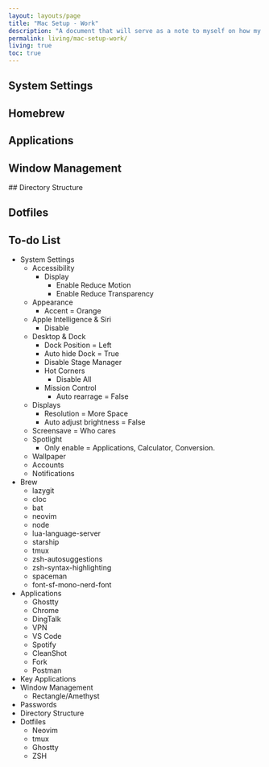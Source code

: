```yaml
---
layout: layouts/page
title: "Mac Setup - Work"
description: "A document that will serve as a note to myself on how my work Mac is configured."
permalink: living/mac-setup-work/
living: true
toc: true
---
```


## System Settings

## Homebrew

## Applications

## Window Management

## Directory Structure

## Dotfiles

## To-do List

- System Settings
	- Accessibility
		- Display
			- Enable Reduce Motion
			- Enable Reduce Transparency
	- Appearance
		- Accent = Orange
	- Apple Intelligence & Siri
		- Disable
	- Desktop & Dock
		- Dock Position = Left
		- Auto hide Dock = True
		- Disable Stage Manager
		- Hot Corners
			- Disable All
		- Mission Control
			- Auto rearrage = False
	- Displays
		- Resolution = More Space
		- Auto adjust brightness = False
	- Screensave = Who cares
	- Spotlight
		- Only enable = Applications, Calculator, Conversion.
	- Wallpaper
	- Accounts
	- Notifications
- Brew
	- lazygit
	- cloc
	- bat
	- neovim
	- node
	- lua-language-server
	- starship
	- tmux
	- zsh-autosuggestions
	- zsh-syntax-highlighting
	- spaceman
	- font-sf-mono-nerd-font
- Applications
	- Ghostty
	- Chrome
	- DingTalk
	- VPN
	- VS Code
	- Spotify
	- CleanShot
	- Fork
	- Postman
- Key Applications
- Window Management
	- Rectangle/Amethyst
- Passwords
- Directory Structure
- Dotfiles
	- Neovim
	- tmux
	- Ghostty
	- ZSH

